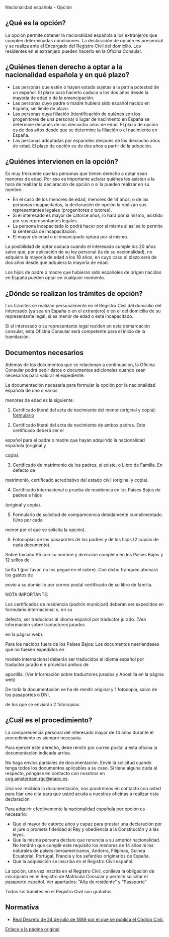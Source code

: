  Nacionalidad española - Opción

  ¿Qué es la opción?
------------------

 La opción permite obtener la nacionalidad española a los extranjeros que cumplen determinadas condiciones. La declaración de opción es presencial y se realiza ante el Encargado del Registro Civil del domicilio. Los residentes en el extranjero pueden hacerlo en la Oficina Consular.

 ¿Quiénes tienen derecho a optar a la nacionalidad española y en qué plazo?
--------------------------------------------------------------------------

 * Las personas que estén o hayan estado sujetas a la patria potestad de un español. El plazo para hacerlo caduca a los dos años desde la mayoría de edad o de la emancipación.
* Las personas cuyo padre o madre hubiera sido español nacido en España, sin límite de plazo.
* Las personas cuya filiación (identificación de quiénes son los progenitores de una persona) o lugar de nacimiento en España se determine después de los dieciocho años de edad. El plazo de opción es de dos años desde que se determine la filiación o el nacimiento en España.
* Las personas adoptadas por españoles después de los dieciocho años de edad. El plazo de opción es de dos años a partir de la adopción.

 ¿Quiénes intervienen en la opción?
----------------------------------

 Es muy frecuente que las personas que tienen derecho a optar sean menores de edad. Por eso es importante aclarar quiénes les asisten a la hora de realizar la declaración de opción o si la pueden realizar en su nombre:

 * En el caso de los menores de edad, menores de 14 años, o de las personas incapacitadas, la declaración de opción la realizan sus representantes legales (progenitores o tutores).
* Si el interesado es mayor de catorce años, lo hará por sí mismo, asistido por sus representantes legales.
* La persona incapacitada lo podrá hacer por sí misma si así se lo permite la sentencia de incapacitación.
* El mayor de edad o el emancipado optará por sí mismo.

 La posibilidad de optar caduca cuando el interesado cumple los 20 años salvo que, por aplicación de su ley personal (la de su nacionalidad), no adquiera la mayoría de edad a los 18 años, en cuyo caso el plazo será de dos años desde que adquiera la mayoría de edad.

 Los hijos de padre o madre que hubieran sido españoles de origen nacidos en España pueden optar en cualquier momento.

 ¿Dónde se realizan los trámites de opción?
------------------------------------------

 Los trámites se realizan personalmente en el Registro Civil del domicilio del interesado (ya sea en España o en el extranjero) o en el del domicilio de su representante legal, si es menor de edad o está incapacitado.

 Si el interesado o su representante legal residen en esta demarcación consular, esta Oficina Consular será competente para el inicio de la tramitación.

 Documentos necesarios
---------------------

 Además de los documentos que se relacionan a continuación, la Oficina Consular podrá pedir datos o documentos adicionales cuando sean necesarios para valorar el expediente.

 La documentación necesaria para formular la opción por la nacionalidad española de uno o varios

menores de edad es la siguiente:

1. Certificado literal del acta de nacimiento del menor (original y copia): [formulario](https://www.exteriores.gob.es/Documents/DocumentosSC/Nacionalidad/Hoja%20declaratoria%20inscripci%C3%B3n%20nacimiento.pdf)

2. Certificado literal del acta de nacimiento de ambos padres. Este certificado deberá ser el

español para el padre o madre que hayan adquirido la nacionalidad española (original y

copia).

3. Certificado de matrimonio de los padres, si existe, o Libro de Familia. En defecto de

matrimonio, certificado acreditativo del estado civil (original y copia).

4. Certificado internacional o prueba de residencia en los Países Bajos de padres e hijos

(original y copia).

5. Formulario de solicitud de comparecencia debidamente cumplimentado. (Uno por cada

menor por el que se solicita la opción).

6. Fotocopias de los pasaportes de los padres y de los hijos (2 copias de cada documento).

Sobre tamaño A5 con su nombre y dirección completa en los Países Bajos y 12 sellos de

tarifa 1 (por favor, no los pegue en el sobre). Con dicho franqueo abonará los gastos de

envío a su domicilio por correo postal certificado de su libro de familia.

NOTA IMPORTANTE:

Los certificados de residencia (padrón municipal) deberán ser expedidos en formulario internacional o, en su

defecto, ser traducidos al idioma español por traductor jurado. (Vea información sobre traductores jurados

en la página web).

Para los nacidos fuera de los Países Bajos: Los documentos neerlandeses que no fuesen expedidos en

modelo internacional deberán ser traducidos al idioma español por traductor jurado e ir provistos ambos de

apostilla. (Ver información sobre traductores jurados y Apostilla en la página web)

De toda la documentación se ha de remitir original y 1 fotocopia, salvo de los pasaportes o DNI,

de los que se enviarán 2 fotocopias.

 ¿Cuál es el procedimiento?
--------------------------

 La comparecencia personal del interesado mayor de 14 años durante el procedimiento es siempre necesaria.

 Para ejercer este derecho, debe remitir por correo postal a esta oficina la documentación indicada arriba.

No haga envíos parciales de documentación. Envíe la solicitud cuando tenga todos los documentos aplicables a su caso. Si tiene alguna duda al respecto, póngase en contacto con nosotros en cog.amsterdam.rgc@maec.es.

Una vez recibida la documentación, nos pondremos en contacto con usted para fijar una cita para que usted acuda a nuestras oficinas a realizar esta declaración

 Para adquirir efectivamente la nacionalidad española por opción es necesario:

 * Que el mayor de catorce años y capaz para prestar una declaración por sí jure o prometa fidelidad al Rey y obediencia a la Constitución y a las leyes.
* Que la misma persona declare que renuncia a su anterior nacionalidad. No tendrán que cumplir este requisito los menores de 14 años ni los naturales de países iberoamericanos, Andorra, Filipinas, Guinea Ecuatorial, Portugal, Francia y los sefardíes originarios de España.
* Que la adquisición se inscriba en el Registro Civil español.

 La opción, una vez inscrita en el Registro Civil, conlleva la obligación de inscripción en el Registro de Matrícula Consular y permite solicitar el pasaporte español. Ver apartados: “Alta de residente” y “Pasaporte”

 Todos los trámites en el Registro Civil son gratuitos.

 Normativa
---------

 * [Real Decreto de 24 de julio de 1889 por el que se publica el Código Civil.](https://www.boe.es/buscar/act.php?id=BOE-A-1889-4763)

  [Enlace a la página original](https://www.exteriores.gob.es/Consulados/amsterdam/es/ServiciosConsulares/Paginas/index.aspx?scco=Pa%C3%ADses+Bajos&scd=9&scca=Nacionalidad&scs=Nacionalidad%20espa%C3%B1ola%20-%20Opci%C3%B3n)